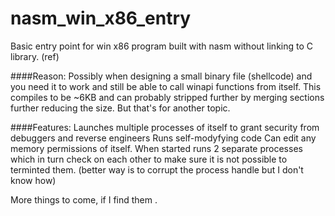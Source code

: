 # nasm_win_x86_entry
Basic entry point for win x86 program built with nasm without linking to C library. (ref)

####Reason: 
Possibly when designing a small binary file (shellcode) and you need it to work and still be able to call winapi functions from itself. 
This compiles to be ~6KB and can probably stripped further by merging sections further reducing the size. But that's for another topic.

####Features:
Launches multiple processes of itself to grant security from debuggers and reverse engineers
Runs self-modyfying code
Can edit any memory permissions of itself.
When started runs 2 separate processes which in turn check on each other to make sure it is not possible to terminted them.
(better way is to corrupt the process handle but I don't know how)

More things to come, if I find them .

